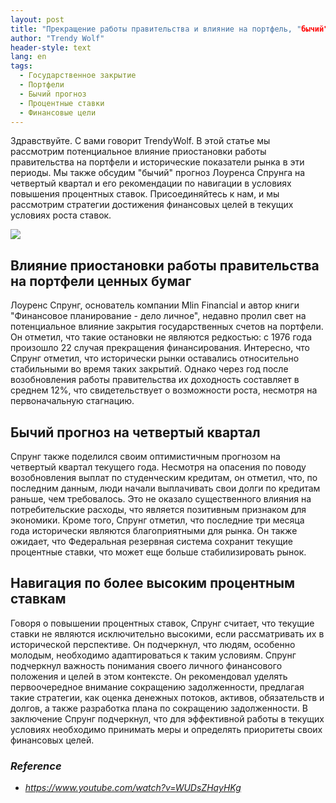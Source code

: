 ```yaml
---
layout: post
title: "Прекращение работы правительства и влияние на портфель, "бычий" прогноз на IV квартал и стратегии перехода к более высоким процентным ставкам"
author: "Trendy Wolf"
header-style: text
lang: en
tags:
  - Государственное закрытие
  - Портфели
  - Бычий прогноз
  - Процентные ставки
  - Финансовые цели
---
```


Здравствуйте. С вами говорит TrendyWolf. В этой статье мы рассмотрим потенциальное влияние приостановки работы правительства на портфели и исторические показатели рынка в эти периоды. Мы также обсудим "бычий" прогноз Лоуренса Спрунга на четвертый квартал и его рекомендации по навигации в условиях повышения процентных ставок. Присоединяйтесь к нам, и мы рассмотрим стратегии достижения финансовых целей в текущих условиях роста ставок.

<img
    src="https://i.ytimg.com/vi/WUDsZHayHKg/hqdefault.jpg"
/>


## Влияние приостановки работы правительства на портфели ценных бумаг
Лоуренс Спрунг, основатель компании Mlin Financial и автор книги "Финансовое планирование - дело личное", недавно пролил свет на потенциальное влияние закрытия государственных счетов на портфели. Он отметил, что такие остановки не являются редкостью: с 1976 года произошло 22 случая прекращения финансирования. Интересно, что Спрунг отметил, что исторически рынки оставались относительно стабильными во время таких закрытий. Однако через год после возобновления работы правительства их доходность составляет в среднем 12%, что свидетельствует о возможности роста, несмотря на первоначальную стагнацию.

## Бычий прогноз на четвертый квартал
Спрунг также поделился своим оптимистичным прогнозом на четвертый квартал текущего года. Несмотря на опасения по поводу возобновления выплат по студенческим кредитам, он отметил, что, по последним данным, люди начали выплачивать свои долги по кредитам раньше, чем требовалось. Это не оказало существенного влияния на потребительские расходы, что является позитивным признаком для экономики. Кроме того, Спрунг отметил, что последние три месяца года исторически являются благоприятными для рынка. Он также ожидает, что Федеральная резервная система сохранит текущие процентные ставки, что может еще больше стабилизировать рынок.

## Навигация по более высоким процентным ставкам
Говоря о повышении процентных ставок, Спрунг считает, что текущие ставки не являются исключительно высокими, если рассматривать их в исторической перспективе. Он подчеркнул, что людям, особенно молодым, необходимо адаптироваться к таким условиям. Спрунг подчеркнул важность понимания своего личного финансового положения и целей в этом контексте. Он рекомендовал уделять первоочередное внимание сокращению задолженности, предлагая такие стратегии, как оценка денежных потоков, активов, обязательств и долгов, а также разработка плана по сокращению задолженности. В заключение Спрунг подчеркнул, что для эффективной работы в текущих условиях необходимо принимать меры и определять приоритеты своих финансовых целей.


### _Reference_
- _https://www.youtube.com/watch?v=WUDsZHayHKg_

